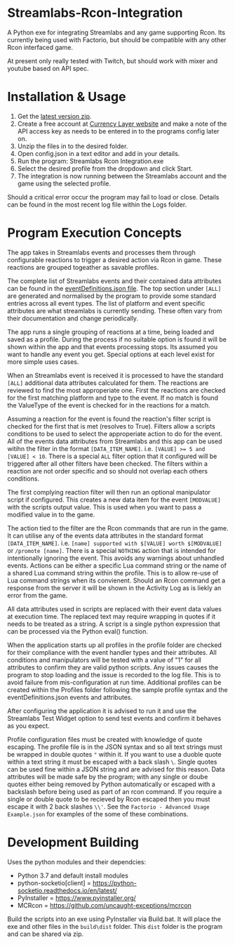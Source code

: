 # Streamlabs-Rcon-Integration


A Python exe for integrating Streamlabs and any game supporting Rcon. Its currently being used with Factorio, but should be compatible with any other Rcon interfaced game. 

At present only really tested with Twitch, but should work with mixer and youtube based on API spec.


Installation & Usage
==========
1. Get the [latest version zip](https://github.com/muppet9010/Streamlabs-Rcon-Integration).
2. Create a free account at [Currency Layer website](https://currencylayer.com) and make a note of the API access key as needs to be entered in to the programs config later on.
3. Unzip the files in to the desired folder.
4. Open config.json in a text editor and add in your details.
5. Run the program: Streamlabs Rcon Integration.exe
6. Select the desired profile from the dropdown and click Start.
7. The integration is now running between the Streamlabs account and the game using the selected profile.

Should a critical error occur the program may fail to load or close. Details can be found in the most recent log file within the Logs folder.


Program Execution Concepts
========

The app takes in Streamlabs events and processes them through configurable reactions to trigger a desired action via Rcon in  game. These reactions are grouped togeather as savable profiles.

The complete list of Streamlabs events and their contained data attributes can be found in the [eventDefinitions.json file](https://github.com/muppet9010/Streamlabs-Rcon-Integration/eventDefinitions.json). The top section under `[ALL]` are generated and normalised by the program to provide some standard entries across all event types. The list of platform and event specific attributes are what streamlabs is currently sending. These often vary from their documentation and change periodically.

The app runs a single grouping of reactions at a time, being loaded and saved as a profile. During the process if no suitable option is found it will be shown within the app and that events processing stops. Its assumed you want to handle any event you get. Special options at each level exist for more simple uses cases.

When an Streamlabs event is received it is processed to have the standard `[ALL]` additional data attributes calculated for them. The reactions are reviewed to find the most approperiate one. First the reactions are checked for the first matching platform and type to the event. If no match is found the ValueType of the event is checked for in the reactions for a match.

Assuming a reaction for the event is found the reaction's filter script is checked for the first that is met (resolves to True). Filters allow a scripts conditions to be used to select the approperiate action to do for the event. All of the events data attributes from Streamlabs and this app can be used witihn the filter in the format `[DATA_ITEM_NAME]`. i.e. `[VALUE] >= 5 and [VALUE] < 10`. There is a special `ALL` filter option that it configured will be triggered after all other filters have been checked. The filters within a reaction are not order specific and so should not overlap each others conditions.

The first complying reaction filter will then run an optional manipulator script if configured. This creates a new data item for the event `[MODVALUE]` with the scripts output value. This is used when you want to pass a modified value in to the game.

The action tied to the filter are the Rcon commands that are run in the game. It can utilise any of the events data attributes in the standard format `[DATA_ITEM_NAME]`. i.e. `[name] supported with $[VALUE] worth $[MODVALUE]` or `/promote [name]`. There is a special `NOTHING` action that is intended for intentionally ignoring the event. This avoids any warnings about unhandled events. Actions can be either a specific Lua command string or the name of a shared Lua command string within the profile. This is to allow re-use of Lua command strings when its convienent. Should an Rcon command get a response from the server it will be shown in the Activity Log as is liekly an error from the game.

All data attributes used in scripts are replaced with their event data values at execution time. The replaced text may require wrapping in quotes if it needs to be treated as a string. A script is a single python expression that can be processed via the Python eval() function.

When the application starts up all profiles in the profile folder are checked for their compliance with the event handler types and their attributes. All conditions and manipulators will be tested with a value of "1" for all attributes to confirm they are valid python scripts. Any issues causes the program to stop loading and the issue is recorded to the log file. This is to avoid failure from mis-configuration at run time.
Additional profiles can be created within the Profiles folder following the sample profile syntax and the eventDefinitions.json events and attributes.

After configuring the application it is advised to run it and use the Streamlabs Test Widget option to send test events and confirm it behaves as you expect.

Profile configuration files must be created with knowledge of quote escaping. The profile file is in the JSON syntax and so all text strings must be wrapped in double quotes `"` within it. If you want to use a duoble quote within a text string it must be escaped with a back slash `\`. Single quotes can be used fine within a JSON string and are advised for this reason. Data attributes will be made safe by the program; with any single or doube quotes either being removed by Python automatically or escaped with a backslash before being used as part of an rcon command. If you require a single or double quote to be recieved by Rcon escaped then you must escape it with 2 back slashes `\\'`. See the `Factorio - Advanced Usage Example.json` for examples of the some of these combinations.


Development Building
=============
Uses the python modules and their dependcies:

- Python 3.7 and default install modules
- python-socketio[client]  =  https://python-socketio.readthedocs.io/en/latest/
- PyInstaller  =  https://www.pyinstaller.org/
- MCRcon  =  https://github.com/uncaught-exceptions/mcrcon

Build the scripts into an exe using PyInstaller via Build.bat. It will place the exe and other files in the `build\dist` folder. This `dist` folder is the program and can be shared via zip.
